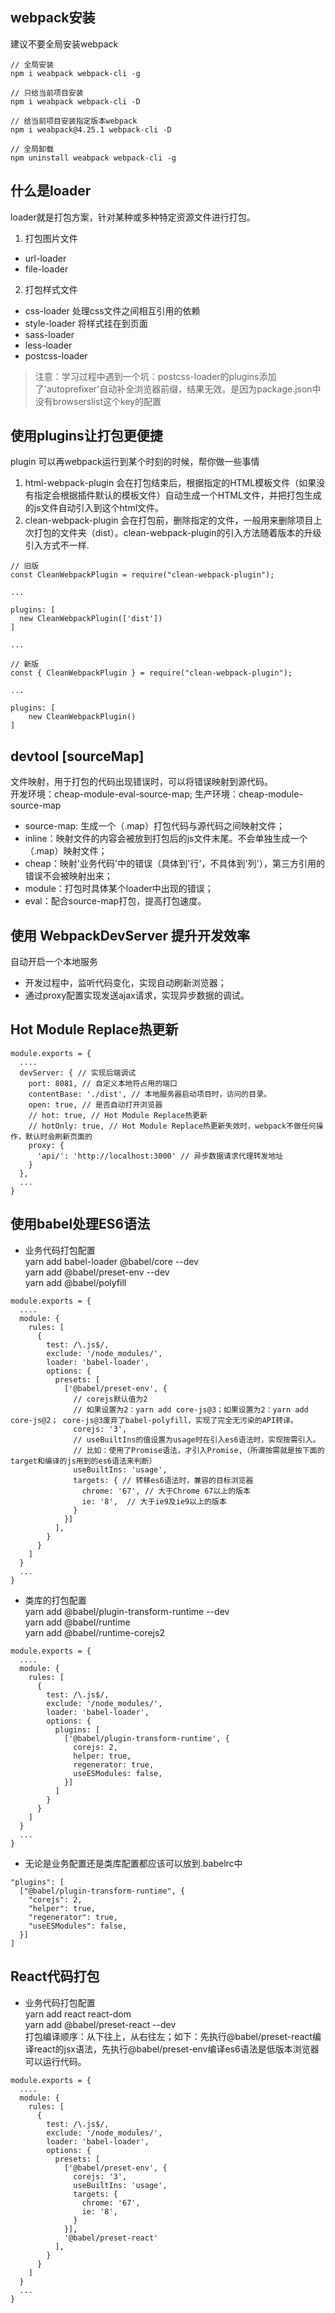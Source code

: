 ## webpack安装
建议不要全局安装webpack

```
// 全局安装
npm i weabpack webpack-cli -g

// 只给当前项目安装
npm i weabpack webpack-cli -D

// 给当前项目安装指定版本webpack
npm i weabpack@4.25.1 webpack-cli -D

// 全局卸载
npm uninstall weabpack webpack-cli -g
```

## 什么是loader
loader就是打包方案，针对某种或多种特定资源文件进行打包。

1. 打包图片文件
  * url-loader
  * file-loader
2. 打包样式文件
  * css-loader   处理css文件之间相互引用的依赖
  * style-loader  将样式挂在到页面
  * sass-loader 
  * less-loader 
  * postcss-loader
> 注意：学习过程中遇到一个坑：postcss-loader的plugins添加了'autoprefixer'自动补全浏览器前缀，结果无效。是因为package.json中没有browserslist这个key的配置

## 使用plugins让打包更便捷
plugin 可以再webpack运行到某个时刻的时候，帮你做一些事情

1. html-webpack-plugin 会在打包结束后，根据指定的HTML模板文件（如果没有指定会根据插件默认的模板文件）自动生成一个HTML文件，并把打包生成的js文件自动引入到这个html文件。
2. clean-webpack-plugin 会在打包前，删除指定的文件，一般用来删除项目上次打包的文件夹（dist）。clean-webpack-plugin的引入方法随着版本的升级引入方式不一样.
```
// 旧版
const CleanWebpackPlugin = require("clean-webpack-plugin");
 
...
 
plugins: [
  new CleanWebpackPlugin(['dist'])
]
 
...

// 新版
const { CleanWebpackPlugin } = require("clean-webpack-plugin");
 
...
 
plugins: [
    new CleanWebpackPlugin()
]

```

## devtool [sourceMap]
文件映射，用于打包的代码出现错误时，可以将错误映射到源代码。<br/>
开发环境：cheap-module-eval-source-map; 生产环境：cheap-module-source-map
* source-map: 生成一个（.map）打包代码与源代码之间映射文件；
* inline：映射文件的内容会被放到打包后的js文件末尾。不会单独生成一个（.map）映射文件；
* cheap：映射'业务代码'中的错误（具体到'行'，不具体到'列'），第三方引用的错误不会被映射出来；
* module：打包时具体某个loader中出现的错误；
* eval：配合source-map打包，提高打包速度。

## 使用 WebpackDevServer 提升开发效率
自动开启一个本地服务

* 开发过程中，监听代码变化，实现自动刷新浏览器；
* 通过proxy配置实现发送ajax请求，实现异步数据的调试。

## Hot Module Replace热更新

```
module.exports = {
  ....
  devServer: { // 实现后端调试
    port: 8081, // 自定义本地符占用的端口
    contentBase: './dist', // 本地服务器启动项目时，访问的目录。
    open: true, // 是否自动打开浏览器
    // hot: true, // Hot Module Replace热更新
    // hotOnly: true, // Hot Module Replace热更新失效时，webpack不做任何操作，默认时会刷新页面的
    proxy: {
      'api/': 'http://localhost:3000' // 异步数据请求代理转发地址
    }
  },
  ...
}
```

## 使用babel处理ES6语法


* 业务代码打包配置<br/>
yarn add babel-loader @babel/core --dev<br/>
yarn add @babel/preset-env --dev<br/>
yarn add @babel/polyfill<br/>

```
module.exports = {
  ....
  module: {
    rules: [
      {
        test: /\.js$/,
        exclude: '/node_modules/',
        loader: 'babel-loader',
        options: {
          presets: [
            ['@babel/preset-env', {
              // corejs默认值为2
              // 如果设置为2：yarn add core-js@3；如果设置为2：yarn add core-js@2； core-js@3废弃了babel-polyfill，实现了完全无污染的API转译。
              corejs: '3',
              // useBuiltIns的值设置为usage时在引入es6语法时，实现按需引入。
              // 比如：使用了Promise语法，才引入Promise,（所谓按需就是按下面的target和编译的js用到的es6语法来判断）
              useBuiltIns: 'usage',
              targets: { // 转移es6语法时，兼容的目标浏览器
                chrome: '67', // 大于Chrome 67以上的版本
                ie: '8',  // 大于ie9及ie9以上的版本
              }
            }]
          ],
        }
      }
    ]
  }
  ...
}
```

* 类库的打包配置<br/>
yarn add @babel/plugin-transform-runtime --dev<br/>
yarn add @babel/runtime<br/>
yarn add @babel/runtime-corejs2<br/>

```
module.exports = {
  ....
  module: {
    rules: [
      {
        test: /\.js$/,
        exclude: '/node_modules/',
        loader: 'babel-loader',
        options: {
          plugins: [
            ['@babel/plugin-transform-runtime', {
              corejs: 2,
              helper: true,
              regenerator: true,
              useESModules: false,
            }]
          ]
        }
      }
    ]
  }
  ...
}
```

* 无论是业务配置还是类库配置都应该可以放到.babelrc中

```
"plugins": [
  ["@babel/plugin-transform-runtime", {
    "corejs": 2,
    "helper": true,
    "regenerator": true,
    "useESModules": false,
  }]
]
```

## React代码打包
* 业务代码打包配置<br/>
yarn add react react-dom<br/>
yarn add @babel/preset-react --dev<br/>
打包编译顺序：从下往上，从右往左；如下：先执行@babel/preset-react编译react的jsx语法，先执行@babel/preset-env编译es6语法是低版本浏览器可以运行代码。<br/>

```
module.exports = {
  ....
  module: {
    rules: [
      {
        test: /\.js$/,
        exclude: '/node_modules/',
        loader: 'babel-loader',
        options: {
          presets: [
            ['@babel/preset-env', {
              corejs: '3',
              useBuiltIns: 'usage',
              targets: {
                chrome: '67',
                ie: '8',
              }
            }],
            '@babel/preset-react'
          ],
        }
      }
    ]
  }
  ...
}
```